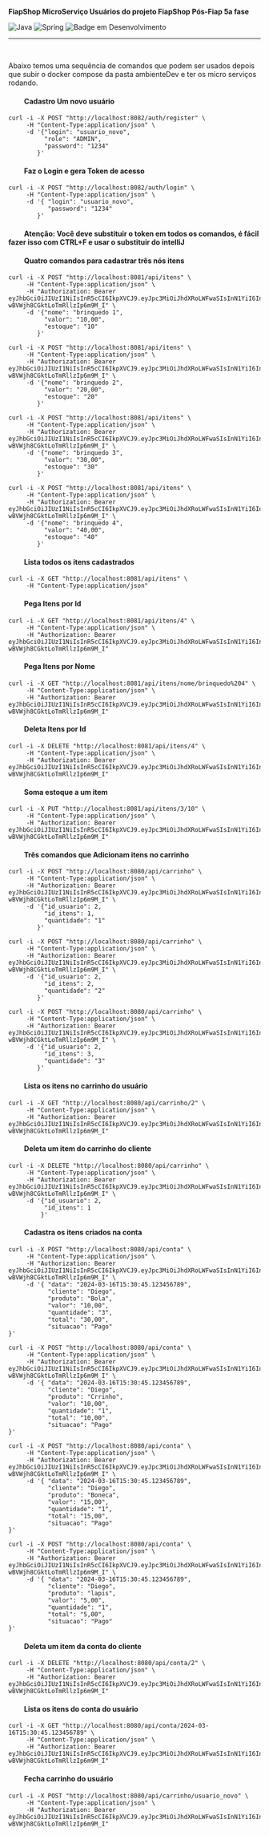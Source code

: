 **FiapShop
MicroServiço Usuários do projeto FiapShop Pós-Fiap 5a fase**

![Java](https://img.shields.io/badge/java-%23ED8B00.svg?style=for-the-badge&logo=openjdk&logoColor=white)
![Spring](https://img.shields.io/badge/spring-%236DB33F.svg?style=for-the-badge&logo=spring&logoColor=white)
![Badge em Desenvolvimento](http://img.shields.io/static/v1?label=STATUS&message=EM%20DESENVOLVIMENTO&color=GREEN&style=for-the-badge)


*******

<br>

Abaixo temos uma sequência de comandos que podem ser usados depois que subir o docker compose da pasta ambienteDev e ter os micro serviços rodando.

#### &emsp;&emsp; Cadastro Um novo usuário

```shell
curl -i -X POST "http://localhost:8082/auth/register" \
     -H "Content-Type:application/json" \
     -d '{"login": "usuario_novo",
          "role": "ADMIN",
          "password": "1234"
        }'
```

#### &emsp;&emsp; Faz o Login e gera Token de acesso

```shell
curl -i -X POST "http://localhost:8082/auth/login" \
     -H "Content-Type:application/json" \
     -d '{ "login": "usuario_novo",
           "password": "1234"
        }'
```

#### &emsp;&emsp; Atenção: Você deve substituir o token em todos os comandos, é fácil fazer isso com CTRL+F e usar o substituir do intelliJ

#### &emsp;&emsp; Quatro comandos para cadastrar três nós itens

```shell
curl -i -X POST "http://localhost:8081/api/itens" \
     -H "Content-Type:application/json" \
     -H "Authorization: Bearer eyJhbGciOiJIUzI1NiIsInR5cCI6IkpXVCJ9.eyJpc3MiOiJhdXRoLWFwaSIsInN1YiI6InVzdWFyaW9fbm92byIsImV4cCI6MTcxMTI5NTcwMn0.4F4MJDEHsgmqIYT-wBVWjh8CGktLoTmRllzIp6m9M_I" \
     -d '{"nome": "brinquedo 1",
          "valor": "10,00",
          "estoque": "10"
        }'
```

```shell
curl -i -X POST "http://localhost:8081/api/itens" \
     -H "Content-Type:application/json" \
     -H "Authorization: Bearer eyJhbGciOiJIUzI1NiIsInR5cCI6IkpXVCJ9.eyJpc3MiOiJhdXRoLWFwaSIsInN1YiI6InVzdWFyaW9fbm92byIsImV4cCI6MTcxMTI5NTcwMn0.4F4MJDEHsgmqIYT-wBVWjh8CGktLoTmRllzIp6m9M_I" \
     -d '{"nome": "brinquedo 2",
          "valor": "20,00",
          "estoque": "20"
        }'
```
```shell
curl -i -X POST "http://localhost:8081/api/itens" \
     -H "Content-Type:application/json" \
     -H "Authorization: Bearer eyJhbGciOiJIUzI1NiIsInR5cCI6IkpXVCJ9.eyJpc3MiOiJhdXRoLWFwaSIsInN1YiI6InVzdWFyaW9fbm92byIsImV4cCI6MTcxMTI5NTcwMn0.4F4MJDEHsgmqIYT-wBVWjh8CGktLoTmRllzIp6m9M_I" \
     -d '{"nome": "brinquedo 3",
          "valor": "30,00",
          "estoque": "30"
        }'
```
```shell
curl -i -X POST "http://localhost:8081/api/itens" \
     -H "Content-Type:application/json" \
     -H "Authorization: Bearer eyJhbGciOiJIUzI1NiIsInR5cCI6IkpXVCJ9.eyJpc3MiOiJhdXRoLWFwaSIsInN1YiI6InVzdWFyaW9fbm92byIsImV4cCI6MTcxMTI5NTcwMn0.4F4MJDEHsgmqIYT-wBVWjh8CGktLoTmRllzIp6m9M_I" \
     -d '{"nome": "brinquedo 4",
          "valor": "40,00",
          "estoque": "40"
        }'
```

#### &emsp;&emsp; Lista todos os itens cadastrados

```shell
curl -i -X GET "http://localhost:8081/api/itens" \
     -H "Content-Type:application/json"
```

#### &emsp;&emsp; Pega Itens por Id

```shell
curl -i -X GET "http://localhost:8081/api/itens/4" \
     -H "Content-Type:application/json" \
     -H "Authorization: Bearer eyJhbGciOiJIUzI1NiIsInR5cCI6IkpXVCJ9.eyJpc3MiOiJhdXRoLWFwaSIsInN1YiI6InVzdWFyaW9fbm92byIsImV4cCI6MTcxMTI5NTcwMn0.4F4MJDEHsgmqIYT-wBVWjh8CGktLoTmRllzIp6m9M_I" 
```

#### &emsp;&emsp; Pega Itens por Nome

```shell
curl -i -X GET "http://localhost:8081/api/itens/nome/brinquedo%204" \
     -H "Content-Type:application/json" \
     -H "Authorization: Bearer eyJhbGciOiJIUzI1NiIsInR5cCI6IkpXVCJ9.eyJpc3MiOiJhdXRoLWFwaSIsInN1YiI6InVzdWFyaW9fbm92byIsImV4cCI6MTcxMTI5NTcwMn0.4F4MJDEHsgmqIYT-wBVWjh8CGktLoTmRllzIp6m9M_I" 
```

#### &emsp;&emsp; Deleta Itens por Id

```shell
curl -i -X DELETE "http://localhost:8081/api/itens/4" \
     -H "Content-Type:application/json" \
     -H "Authorization: Bearer eyJhbGciOiJIUzI1NiIsInR5cCI6IkpXVCJ9.eyJpc3MiOiJhdXRoLWFwaSIsInN1YiI6InVzdWFyaW9fbm92byIsImV4cCI6MTcxMTI5NTcwMn0.4F4MJDEHsgmqIYT-wBVWjh8CGktLoTmRllzIp6m9M_I" 
```

#### &emsp;&emsp; Soma estoque a um item

```shell
curl -i -X PUT "http://localhost:8081/api/itens/3/10" \
     -H "Content-Type:application/json" \
     -H "Authorization: Bearer eyJhbGciOiJIUzI1NiIsInR5cCI6IkpXVCJ9.eyJpc3MiOiJhdXRoLWFwaSIsInN1YiI6InVzdWFyaW9fbm92byIsImV4cCI6MTcxMTI5NTcwMn0.4F4MJDEHsgmqIYT-wBVWjh8CGktLoTmRllzIp6m9M_I" 
```

#### &emsp;&emsp; Três comandos que Adicionam itens no carrinho

```shell
curl -i -X POST "http://localhost:8080/api/carrinho" \
     -H "Content-Type:application/json" \
     -H "Authorization: Bearer eyJhbGciOiJIUzI1NiIsInR5cCI6IkpXVCJ9.eyJpc3MiOiJhdXRoLWFwaSIsInN1YiI6InVzdWFyaW9fbm92byIsImV4cCI6MTcxMTI5NTcwMn0.4F4MJDEHsgmqIYT-wBVWjh8CGktLoTmRllzIp6m9M_I" \
     -d '{"id_usuario": 2,
          "id_itens": 1,
          "quantidade": "1"
        }'
```
```shell
curl -i -X POST "http://localhost:8080/api/carrinho" \
     -H "Content-Type:application/json" \
     -H "Authorization: Bearer eyJhbGciOiJIUzI1NiIsInR5cCI6IkpXVCJ9.eyJpc3MiOiJhdXRoLWFwaSIsInN1YiI6InVzdWFyaW9fbm92byIsImV4cCI6MTcxMTI5NTcwMn0.4F4MJDEHsgmqIYT-wBVWjh8CGktLoTmRllzIp6m9M_I" \
     -d '{"id_usuario": 2,
          "id_itens": 2,
          "quantidade": "2"
        }'
```
```shell
curl -i -X POST "http://localhost:8080/api/carrinho" \
     -H "Content-Type:application/json" \
     -H "Authorization: Bearer eyJhbGciOiJIUzI1NiIsInR5cCI6IkpXVCJ9.eyJpc3MiOiJhdXRoLWFwaSIsInN1YiI6InVzdWFyaW9fbm92byIsImV4cCI6MTcxMTI5NTcwMn0.4F4MJDEHsgmqIYT-wBVWjh8CGktLoTmRllzIp6m9M_I" \
     -d '{"id_usuario": 2,
          "id_itens": 3,
          "quantidade": "3"
        }'
```

#### &emsp;&emsp; Lista os itens no carrinho do usuário

```shell
curl -i -X GET "http://localhost:8080/api/carrinho/2" \
     -H "Content-Type:application/json" \
     -H "Authorization: Bearer eyJhbGciOiJIUzI1NiIsInR5cCI6IkpXVCJ9.eyJpc3MiOiJhdXRoLWFwaSIsInN1YiI6InVzdWFyaW9fbm92byIsImV4cCI6MTcxMTI5NTcwMn0.4F4MJDEHsgmqIYT-wBVWjh8CGktLoTmRllzIp6m9M_I"
```

#### &emsp;&emsp; Deleta um item do carrinho do cliente

```shell
curl -i -X DELETE "http://localhost:8080/api/carrinho" \
     -H "Content-Type:application/json" \
     -H "Authorization: Bearer eyJhbGciOiJIUzI1NiIsInR5cCI6IkpXVCJ9.eyJpc3MiOiJhdXRoLWFwaSIsInN1YiI6InVzdWFyaW9fbm92byIsImV4cCI6MTcxMTI5NTcwMn0.4F4MJDEHsgmqIYT-wBVWjh8CGktLoTmRllzIp6m9M_I" \
     -d '{"id_usuario": 2,
          "id_itens": 1
         }'
```

#### &emsp;&emsp; Cadastra os itens criados na conta

```shell
curl -i -X POST "http://localhost:8080/api/conta" \
     -H "Content-Type:application/json" \
     -H "Authorization: Bearer eyJhbGciOiJIUzI1NiIsInR5cCI6IkpXVCJ9.eyJpc3MiOiJhdXRoLWFwaSIsInN1YiI6InVzdWFyaW9fbm92byIsImV4cCI6MTcxMTI5NTcwMn0.4F4MJDEHsgmqIYT-wBVWjh8CGktLoTmRllzIp6m9M_I" \
     -d '{ "data": "2024-03-16T15:30:45.123456789",
           "cliente": "Diego",
           "produto": "Bola",
           "valor": "10,00",
           "quantidade": "3",
           "total": "30,00",
           "situacao": "Pago"
}'
```
```shell
curl -i -X POST "http://localhost:8080/api/conta" \
     -H "Content-Type:application/json" \
     -H "Authorization: Bearer eyJhbGciOiJIUzI1NiIsInR5cCI6IkpXVCJ9.eyJpc3MiOiJhdXRoLWFwaSIsInN1YiI6InVzdWFyaW9fbm92byIsImV4cCI6MTcxMTI5NTcwMn0.4F4MJDEHsgmqIYT-wBVWjh8CGktLoTmRllzIp6m9M_I" \
     -d '{ "data": "2024-03-16T15:30:45.123456789",
           "cliente": "Diego",
           "produto": "Crrinho",
           "valor": "10,00",
           "quantidade": "1",
           "total": "10,00",
           "situacao": "Pago"
}'
```
```shell
curl -i -X POST "http://localhost:8080/api/conta" \
     -H "Content-Type:application/json" \
     -H "Authorization: Bearer eyJhbGciOiJIUzI1NiIsInR5cCI6IkpXVCJ9.eyJpc3MiOiJhdXRoLWFwaSIsInN1YiI6InVzdWFyaW9fbm92byIsImV4cCI6MTcxMTI5NTcwMn0.4F4MJDEHsgmqIYT-wBVWjh8CGktLoTmRllzIp6m9M_I" \
     -d '{ "data": "2024-03-16T15:30:45.123456789",
           "cliente": "Diego",
           "produto": "Boneca",
           "valor": "15,00",
           "quantidade": "1",
           "total": "15,00",
           "situacao": "Pago"
}'
```
```shell
curl -i -X POST "http://localhost:8080/api/conta" \
     -H "Content-Type:application/json" \
     -H "Authorization: Bearer eyJhbGciOiJIUzI1NiIsInR5cCI6IkpXVCJ9.eyJpc3MiOiJhdXRoLWFwaSIsInN1YiI6InVzdWFyaW9fbm92byIsImV4cCI6MTcxMTI5NTcwMn0.4F4MJDEHsgmqIYT-wBVWjh8CGktLoTmRllzIp6m9M_I" \
     -d '{ "data": "2024-03-16T15:30:45.123456789",
           "cliente": "Diego",
           "produto": "lapis",
           "valor": "5,00",
           "quantidade": "1",
           "total": "5,00",
           "situacao": "Pago"
}'
```

#### &emsp;&emsp; Deleta um item da conta do cliente

```shell
curl -i -X DELETE "http://localhost:8080/api/conta/2" \
     -H "Content-Type:application/json" \
     -H "Authorization: Bearer eyJhbGciOiJIUzI1NiIsInR5cCI6IkpXVCJ9.eyJpc3MiOiJhdXRoLWFwaSIsInN1YiI6InVzdWFyaW9fbm92byIsImV4cCI6MTcxMTI5NTcwMn0.4F4MJDEHsgmqIYT-wBVWjh8CGktLoTmRllzIp6m9M_I"
```

#### &emsp;&emsp; Lista os itens do conta do usuário

```shell
curl -i -X GET "http://localhost:8080/api/conta/2024-03-16T15:30:45.123456789" \
     -H "Content-Type:application/json" \
     -H "Authorization: Bearer eyJhbGciOiJIUzI1NiIsInR5cCI6IkpXVCJ9.eyJpc3MiOiJhdXRoLWFwaSIsInN1YiI6InVzdWFyaW9fbm92byIsImV4cCI6MTcxMTI5NTcwMn0.4F4MJDEHsgmqIYT-wBVWjh8CGktLoTmRllzIp6m9M_I"
```

#### &emsp;&emsp; Fecha carrinho do usuário

```shell
curl -i -X POST "http://localhost:8080/api/carrinho/usuario_novo" \
     -H "Content-Type:application/json" \
     -H "Authorization: Bearer eyJhbGciOiJIUzI1NiIsInR5cCI6IkpXVCJ9.eyJpc3MiOiJhdXRoLWFwaSIsInN1YiI6InVzdWFyaW9fbm92byIsImV4cCI6MTcxMTI5NTcwMn0.4F4MJDEHsgmqIYT-wBVWjh8CGktLoTmRllzIp6m9M_I"
```